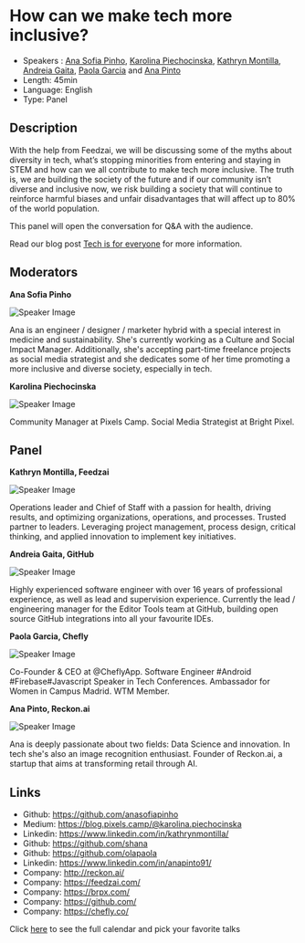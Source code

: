 How can we make tech more inclusive?
==========================

* Speakers   : [Ana Sofia Pinho](https://github.com/anasofiapinho), [Karolina Piechocinska](https://blog.pixels.camp/@karolina.piechocinska), [Kathryn Montilla](https://www.linkedin.com/in/kathrynmontilla/), [Andreia Gaita](https://github.com/shana), [Paola Garcia](https://github.com/olapaola) and [Ana Pinto](https://www.linkedin.com/in/anapinto91)
* Length: 45min
* Language: English
* Type: Panel

Description
-----------

With the help from Feedzai, we will be discussing some of the myths about diversity in tech, what’s stopping minorities from entering and staying in STEM and how can we all contribute to make tech more inclusive. The truth is, we are building the society of the future and if our community isn’t diverse and inclusive now, we risk building a society that will continue to reinforce harmful biases and unfair disadvantages that will affect up to 80% of the world population.

This panel will open the conversation for Q&A with the audience.

Read our blog post [Tech is for everyone][2] for more information.

Moderators
-----

**Ana Sofia Pinho**

![Speaker Image](https://avatars3.githubusercontent.com/u/3285560?v=4&s=400)

Ana is an engineer / designer / marketer hybrid with a special interest in medicine and sustainability. She's currently working as a Culture and Social Impact Manager. Additionally, she's accepting part-time freelance projects as social media strategist and she dedicates some of her time promoting a more inclusive and diverse society, especially in tech.

**Karolina Piechocinska**

![Speaker Image](https://cdn-images-1.medium.com/fit/c/200/200/1*PSTRPXijSbngL_RfjA6OcA.jpeg)

Community Manager at Pixels Camp. Social Media Strategist at Bright Pixel.

Panel
-----

**Kathryn Montilla, Feedzai**

![Speaker Image](https://media.licdn.com/mpr/mpr/shrinknp_400_400/p/2/005/051/2c4/340b29c.jpg)

Operations leader and Chief of Staff with a passion for health, driving results, and optimizing organizations, operations, and processes. Trusted partner to leaders. Leveraging project management, process design, critical thinking, and applied innovation to implement key initiatives.

**Andreia Gaita, GitHub**

![Speaker Image](https://avatars2.githubusercontent.com/u/310137?v=4&s=460)

Highly experienced software engineer with over 16 years of professional experience, as well as lead and supervision experience. Currently the lead / engineering manager for the Editor Tools team at GitHub, building open source GitHub integrations into all your favourite IDEs.

**Paola Garcia, Chefly**

![Speaker Image](https://avatars1.githubusercontent.com/u/4752189?v=4&s=460)

Co-Founder & CEO at @CheflyApp. Software Engineer #Android #Firebase#Javascript Speaker in Tech Conferences. Ambassador for Women in Campus Madrid. WTM Member.

**Ana Pinto, Reckon.ai**

![Speaker Image](https://media.licdn.com/mpr/mpr/shrinknp_400_400/AAEAAQAAAAAAAAqoAAAAJDBjYmM1ZmMxLTVlOTAtNGU3OS1iYTgzLWMyY2Y0NjhiMjNmMg.jpg)

Ana is deeply passionate about two fields: Data Science and innovation. In tech she's also an image recognition enthusiast. Founder of Reckon.ai, a startup that aims at transforming retail through AI.

Links
-----

* Github: https://github.com/anasofiapinho
* Medium: https://blog.pixels.camp/@karolina.piechocinska
* Linkedin: https://www.linkedin.com/in/kathrynmontilla/
* Github: https://github.com/shana
* Github: https://github.com/olapaola
* Linkedin: https://www.linkedin.com/in/anapinto91/
* Company: http://reckon.ai/
* Company: https://feedzai.com/
* Company: https://brpx.com/
* Company: https://github.com/
* Company: https://chefly.co/

Click [here][1] to see the full calendar and pick your favorite talks

[1]: https://pixels.camp/schedule/
[2]: https://blog.pixels.camp/tech-is-for-everyone-825cedabdfeb
